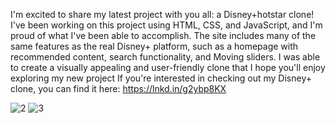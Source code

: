 I'm excited to share my latest project with you all: a Disney+hotstar clone!
I've been working on this project using HTML, CSS, and JavaScript, and I'm proud of what I've been able to accomplish. 
The site includes many of the same features as the real Disney+ platform, such as a homepage with recommended content, search functionality, and Moving sliders.
I was able to create a visually appealing and user-friendly clone that I hope you'll enjoy exploring my new project
If you're interested in checking out my Disney+ clone, 
you can find it here:
https://lnkd.in/g2ybp8KX

![2](https://github.com/Rajurkarpriya/Disney-Hotstar/assets/167603393/fb786676-8d15-4e39-9e3e-7f9d6b5b8261)
![3](https://github.com/Rajurkarpriya/Disney-Hotstar/assets/167603393/d05cfb23-67ff-46d4-94f5-ae1ac350cc89)
